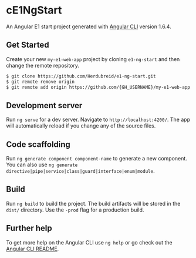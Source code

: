 # cE1NgStart

An Angular E1 start project generated with [Angular CLI](https://github.com/angular/angular-cli) version 1.6.4.

## Get Started

Create your new `my-e1-web-app` project by cloning `e1-ng-start` and then change the remote repository.

``` bash
$ git clone https://github.com/Herdubreid/e1-ng-start.git
$ git remote remove origin
$ git remote add origin https://github.com/{GH_USERNAME}/my-e1-web-app
```

## Development server

Run `ng serve` for a dev server. Navigate to `http://localhost:4200/`. The app will automatically reload if you change any of the source files.

## Code scaffolding

Run `ng generate component component-name` to generate a new component. You can also use `ng generate directive|pipe|service|class|guard|interface|enum|module`.

## Build

Run `ng build` to build the project. The build artifacts will be stored in the `dist/` directory. Use the `-prod` flag for a production build.

## Further help

To get more help on the Angular CLI use `ng help` or go check out the [Angular CLI README](https://github.com/angular/angular-cli/blob/master/README.md).
